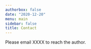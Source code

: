 ```yaml
---
authorbox: false
date: "2020-12-20"
menu: main
sidebar: false
title: Contact
---
```


Please email XXXX to reach the author.



